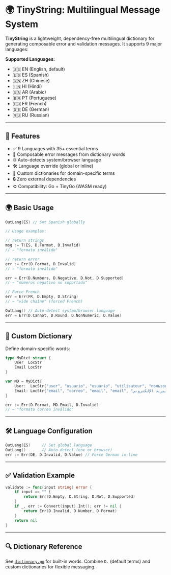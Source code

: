 # 🌍 TinyString: Multilingual Message System

**TinyString** is a lightweight, dependency-free multilingual dictionary for generating composable error and validation messages. It supports 9 major languages:

**Supported Languages:**

- 🇺🇸 EN (English, default)
- 🇪🇸 ES (Spanish)
- 🇨🇳 ZH (Chinese)
- 🇮🇳 HI (Hindi)
- 🇸🇦 AR (Arabic)
- 🇧🇷 PT (Portuguese)
- 🇫🇷 FR (French)
- 🇩🇪 DE (German)
- 🇷🇺 RU (Russian)

---

## 🚀 Features

- ✅ 9 Languages with 35+ essential terms
- 🧱 Composable error messages from dictionary words
- 🌐 Auto-detects system/browser language
- 🛠️ Language override (global or inline)
- 🧩 Custom dictionaries for domain-specific terms
- 🔒 Zero external dependencies
- ⚙️ Compatibility: Go + TinyGo (WASM ready)


---

## 🌍 Basic Usage

```go
OutLang(ES) // Set Spanish globally

// Usage examples:

// return strings
msg := T(ES, D.Format, D.Invalid)
// → "formato inválido"

// return error
err := Err(D.Format, D.Invalid)
// → "formato inválido"

err = Err(D.Numbers, D.Negative, D.Not, D.Supported)
// → "números negativo no soportado"

// Force French
err = Err(FR, D.Empty, D.String)
// → "vide chaîne" (forced French)

OutLang() // Auto-detect system/browser language
err = Err(D.Cannot, D.Round, D.NonNumeric, D.Value)
```

---

## 🧩 Custom Dictionary

Define domain-specific words:

```go
type MyDict struct {
    User  LocStr
    Email LocStr
}

var MD = MyDict{
    User:  LocStr{"user", "usuario", "usuário", "utilisateur", "пользователь", "Benutzer", "utente", "उपयोगकर्ता", "用户"},
    Email: LocStr{"email", "correo", "email", "email", "البريد الإلكتروني", "Courriel", "Эл. адрес", "电邮", "ईमेल"},
}

err := Err(D.Format, MD.Email, D.Invalid)
// → "formato correo inválido"
```

---

## 🛠️ Language Configuration

```go
OutLang(ES)     // Set global language
OutLang()       // Auto-detect (env or browser)
err := Err(DE, D.Invalid, D.Value) // Force German in-line
```

---

## ✅ Validation Example

```go
validate := func(input string) error {
    if input == "" {
        return Err(D.Empty, D.String, D.Not, D.Supported)
    }
    if _, err := Convert(input).Int(); err != nil {
        return Err(D.Invalid, D.Number, D.Format)
    }
    return nil
}
```

---

## 🔍 Dictionary Reference

See [`dictionary.go`](../dictionary.go) for built-in words.
Combine `D.` (default terms) and custom dictionaries for flexible messaging.


